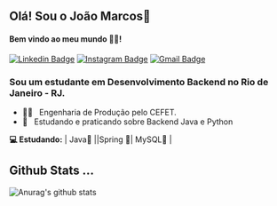 ## Olá! Sou o João Marcos👋
#### Bem vindo ao meu mundo 🧑‍💻!

 [![Linkedin Badge](https://img.shields.io/badge/-JoaoMarcos-6633cc?-LinkedIn-blue?style=flat-square&logo=Linkedin&logoColor=white&link=https://www.linkedin.com/in/joao-marcos-gabriel-santos-2981aa25/)](https://www.linkedin.com/in/joao-marcos-gabriel-santos-2981aa25/) 
 [![Instagram Badge](https://img.shields.io/badge/-Instagram-blue?style=flat-square&logo=Instagram&logoColor=white&link=https://instagram.com/joaomgsa)](https://instagram.com/joaomgsa) 
[![Gmail Badge](https://img.shields.io/badge/-joaomgsa@gmail.com-6633cc?style=flat-square&logo=Gmail&logoColor=white&link=mailto:joaomgsa@gmail.com)](mailto:joaomgsa@gmail.com)

### Sou um estudante em Desenvolvimento Backend no Rio de Janeiro - RJ.

- 👨‍🎓  &nbsp; Engenharia de Produção pelo CEFET.
- 📖 &nbsp; Estudando e praticando sobre Backend Java e Python

**💻 Estudando:**
 | Java🧡 ||Spring 💜| MySQL💜 | 


## Github Stats ...
![Anurag's github stats](https://github-readme-stats.vercel.app/api?username=joaomgsa&count_private=true&show_icons=true&theme=onedark)
